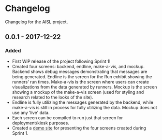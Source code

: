 # Changelog

Changelog for the AISL project.

## 0.0.1 - 2017-12-22
### Added
- First WIP release of the project following Sprint 1!
- Created four screens: backend, endline, make-a-vis, and mockup. Backend shows debug messages demonstrating that messages are being generated. Endline is the screen for the Run exhibit showing the runners' run times. Make-a-vis is the screen where users can create visualizations from the data generated by runners. Mockup is the screen showing a mockup of the make-a-vis screen (used for styling and research related to the looks of the site).
- Endline is fully utilizing the messages generated by the backend, while make-a-vis is still in process for fully utilizing the data. Mockup does not use any 'live' data.
- Each screen can be compiled to run just that screen for deployment/kiosk purposes.
- Created a [demo site](https://cns-iu.github.io/aisl/) for presenting the four screens created during Sprint 1.
